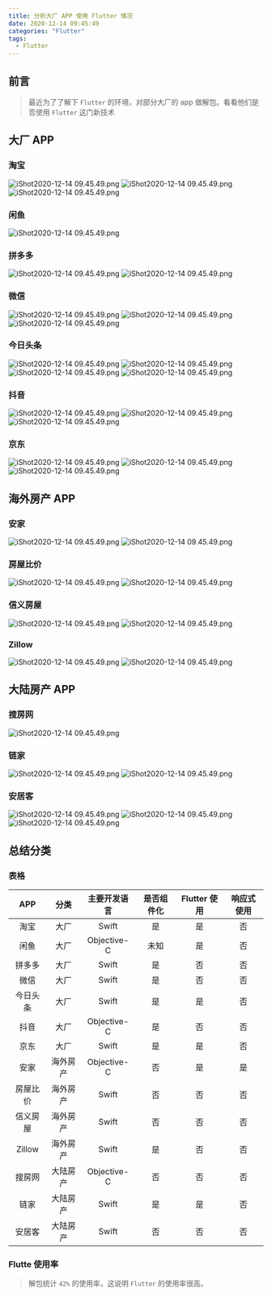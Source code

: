 ```yaml
---
title: 分析大厂 APP 使用 Flutter 情况
date: 2020-12-14 09:45:49
categories: "Flutter"
tags:
  - Flutter
---
```


## 前言
> 最近为了了解下 `Flutter` 的环境，对部分大厂的 app 做解包。看看他们是否使用 `Flutter` 这门新技术
## 大厂 APP
### 淘宝
![iShot2020-12-14 09.45.49.png](/images/2020/分析大厂APP使用Flutter情况/taobao1.png)
![iShot2020-12-14 09.45.49.png](/images/2020/分析大厂APP使用Flutter情况/taobao2.png)
![iShot2020-12-14 09.45.49.png](/images/2020/分析大厂APP使用Flutter情况/taobao3.png)
### 闲鱼
![iShot2020-12-14 09.45.49.png](/images/2020/分析大厂APP使用Flutter情况/xianyu.png)
### 拼多多
![iShot2020-12-14 09.45.49.png](/images/2020/分析大厂APP使用Flutter情况/pinduoduo1.png)
![iShot2020-12-14 09.45.49.png](/images/2020/分析大厂APP使用Flutter情况/pinduoduo2.png)
### 微信
![iShot2020-12-14 09.45.49.png](/images/2020/分析大厂APP使用Flutter情况/weixin1.png)
![iShot2020-12-14 09.45.49.png](/images/2020/分析大厂APP使用Flutter情况/weixin2.png)
![iShot2020-12-14 09.45.49.png](/images/2020/分析大厂APP使用Flutter情况/weixin3.png)
### 今日头条
![iShot2020-12-14 09.45.49.png](/images/2020/分析大厂APP使用Flutter情况/jinritoutiao1.png)
![iShot2020-12-14 09.45.49.png](/images/2020/分析大厂APP使用Flutter情况/jinritoutiao2.png)
![iShot2020-12-14 09.45.49.png](/images/2020/分析大厂APP使用Flutter情况/jinritoutiao3.png)
![iShot2020-12-14 09.45.49.png](/images/2020/分析大厂APP使用Flutter情况/jinritoutiao4.png)
### 抖音
![iShot2020-12-14 09.45.49.png](/images/2020/分析大厂APP使用Flutter情况/douyin1.png)
![iShot2020-12-14 09.45.49.png](/images/2020/分析大厂APP使用Flutter情况/douyin2.png)
![iShot2020-12-14 09.45.49.png](/images/2020/分析大厂APP使用Flutter情况/douyin3.png)
### 京东
![iShot2020-12-14 09.45.49.png](/images/2020/分析大厂APP使用Flutter情况/jingdong1.png)
![iShot2020-12-14 09.45.49.png](/images/2020/分析大厂APP使用Flutter情况/jingdong2.png)
![iShot2020-12-14 09.45.49.png](/images/2020/分析大厂APP使用Flutter情况/jingdong3.png)
## 海外房产 APP
### 安家
![iShot2020-12-14 09.45.49.png](/images/2020/分析大厂APP使用Flutter情况/anjia1.png)
![iShot2020-12-14 09.45.49.png](/images/2020/分析大厂APP使用Flutter情况/anjia2.png)
### 房屋比价
![iShot2020-12-14 09.45.49.png](/images/2020/分析大厂APP使用Flutter情况/fangwubijia1.png)
![iShot2020-12-14 09.45.49.png](/images/2020/分析大厂APP使用Flutter情况/fangwubijia2.png)
### 信义房屋
![iShot2020-12-14 09.45.49.png](/images/2020/分析大厂APP使用Flutter情况/xinyifangwu1.png)
![iShot2020-12-14 09.45.49.png](/images/2020/分析大厂APP使用Flutter情况/xinyifangwu2.png)
### Zillow
![iShot2020-12-14 09.45.49.png](/images/2020/分析大厂APP使用Flutter情况/zillow1.png)
![iShot2020-12-14 09.45.49.png](/images/2020/分析大厂APP使用Flutter情况/zillow2.png)
## 大陆房产 APP
### 搜房网
![iShot2020-12-14 09.45.49.png](/images/2020/分析大厂APP使用Flutter情况/soufangwang.png)
### 链家
![iShot2020-12-14 09.45.49.png](/images/2020/分析大厂APP使用Flutter情况/lianjia1.png)
![iShot2020-12-14 09.45.49.png](/images/2020/分析大厂APP使用Flutter情况/lianjia2.png)
### 安居客
![iShot2020-12-14 09.45.49.png](/images/2020/分析大厂APP使用Flutter情况/anjuke1.png)
![iShot2020-12-14 09.45.49.png](/images/2020/分析大厂APP使用Flutter情况/anjuke2.png)
![iShot2020-12-14 09.45.49.png](/images/2020/分析大厂APP使用Flutter情况/anjuke3.png)
## 总结分类
### 表格
| APP | 分类 | 主要开发语言 | 是否组件化 | Flutter 使用 | 响应式使用 |
| :---: | :---: | :---: | :---: | :---: | :---: |
| 淘宝 | 大厂 | Swift | 是 | 是 | 否 |
| 闲鱼 | 大厂 | Objective-C | 未知 | 是 | 否 |
| 拼多多 |大厂  | Swift | 是 | 否 | 否 |
| 微信 | 大厂 | Swift | 是 | 否 | 否 |
| 今日头条 |大厂  | Swift | 是 | 是 | 否 |
| 抖音 | 大厂 | Objective-C | 是 | 否 | 否 |
| 京东 | 大厂 | Swift | 是 | 是 | 否 |
| 安家 | 海外房产 | Objective-C | 否 | 是 | 是 |
| 房屋比价 | 海外房产 | Swift | 否 | 否 | 否 |
| 信义房屋 | 海外房产 | Swift | 否 | 否 | 否 |
| Zillow | 海外房产 | Swift | 是 | 否 | 否 |
| 搜房网 | 大陆房产 | Objective-C | 否 | 否 | 否 |
| 链家 | 大陆房产 | Swift | 是 | 是 | 否 |
| 安居客 | 大陆房产 | Swift | 否 | 否 | 否 |

### Flutte 使用率

> 解包统计 `42%` 的使用率，这说明 `Flutter` 的使用率很高。


